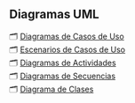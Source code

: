 ## Diagramas UML

🗂️ [Diagramas de Casos de Uso](diagramas_de_casos_de_uso.md)  
🗂️ [Escenarios de Casos de Uso](escenarios_de_casos_de_uso.md)  
🗂️ [Diagramas de Actividades](diagramas_de_actividades.md)  
🗂️ [Diagramas de Secuencias](diagramas_de_secuencias.md)  
🗂️ [Diagrama de Clases](https://drive.google.com/file/d/142neh1cefAkwGobnTlSUfsUmWIC9tWiE/view?usp=sharing) 
